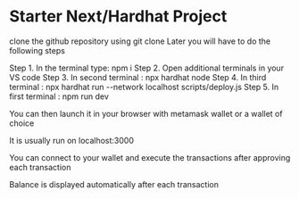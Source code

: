 # Starter Next/Hardhat Project

clone the github repository using 
git clone <repository url>
Later you will have to do the following steps

Step 1. In the terminal type: npm i
Step 2. Open additional terminals in your VS code
Step 3. In second terminal : npx hardhat node
Step 4. In third terminal : npx hardhat run --network localhost scripts/deploy.js
Step 5. In first terminal :  npm run dev

You can then launch it in your browser with metamask wallet or a wallet of choice

It is usually run on localhost:3000

You can connect to your wallet and execute the transactions after approving each transaction

Balance is displayed automatically after each transaction

